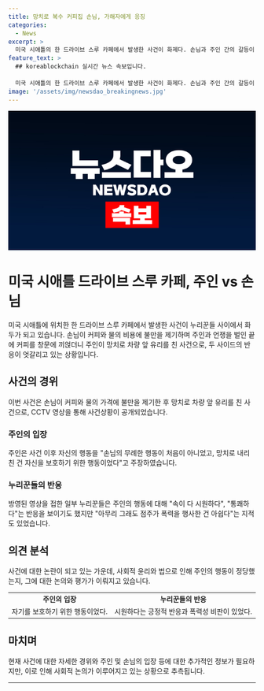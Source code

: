 ```yaml
---
title: 망치로 복수 커피집 손님, 가해자에게 응징
categories:
  - News
excerpt: >
  미국 시애틀의 한 드라이브 스루 카페에서 발생한 사건이 화제다. 손님과 주인 간의 갈등이 CCTV에 담겨 논란을 빚고 있는데, 손님이 커피값을 높다며 주인과 맞서 싸우다가 카페 창문에 커피를 부은 후 떠나려는데, 주인이 망치로 차량 앞유리를 내리쳤다. 주인은 자신을 보호하기 위한 행동이었다고 주장했지만 온라인에서는 반응이 엇갈리고 있다. 
feature_text: >
  ## koreablockchain 실시간 뉴스 속보입니다.

  미국 시애틀의 한 드라이브 스루 카페에서 발생한 사건이 화제다. 손님과 주인 간의 갈등이 CCTV에 담겨 논란을 빚고 있는데, 손님이 커피값을 높다며 주인과 맞서 싸우다가 카페 창문에 커피를 부은 후 떠나려는데, 주인이 망치로 차량 앞유리를 내리쳤다. 주인은 자신을 보호하기 위한 행동이었다고 주장했지만 온라인에서는 반응이 엇갈리고 있다. 
image: '/assets/img/newsdao_breakingnews.jpg'
---
```


<p><img src="/assets/img/newsdao_breakingnews.jpg" alt="koreablockchain 속보" /></p>

<h1>미국 시애틀 드라이브 스루 카페, 주인 vs 손님</h1>

<p data-ke-size="size16">미국 시애틀에 위치한 한 드라이브 스루 카페에서 발생한 사건이 누리꾼들 사이에서 화두가 되고 있습니다. 손님이 커피와 물의 비용에 불만을 제기하며 주인과 언쟁을 벌인 끝에 커피를 창문에 끼얹더니 주인이 망치로 차량 앞 유리를 친 사건으로, 두 사이드의 반응이 엇갈리고 있는 상황입니다.</p>

<h2 data-ke-size="size26">사건의 경위</h2>

<p data-ke-size="size16">이번 사건은 손님이 커피와 물의 가격에 불만을 제기한 후 망치로 차량 앞 유리를 친 사건으로, CCTV 영상을 통해 사건상황이 공개되었습니다.</p>

<h3>주인의 입장</h3>

<p data-ke-size="size16">주인은 사건 이후 자신의 행동을 "손님의 무례한 행동이 처음이 아니었고, 망치로 내리친 건 자신을 보호하기 위한 행동이었다"고 주장하였습니다.</p>

<h3>누리꾼들의 반응</h3>

<p data-ke-size="size16">방영된 영상을 접한 일부 누리꾼들은 주인의 행동에 대해 "속이 다 시원하다", "통쾌하다"는 반응을 보이기도 했지만 "아무리 그래도 점주가 폭력을 행사한 건 아쉽다"는 지적도 있었습니다.</p>

<h2 data-ke-size="size26">의견 분석</h2>

<p data-ke-size="size16">사건에 대한 논란이 되고 있는 가운데, 사회적 윤리와 법으로 인해 주인의 행동이 정당했는지, 그에 대한 논의와 평가가 이뤄지고 있습니다.</p>

<table>
    <tr>
        <td style="text-align: center; height: 17px;"><b>주인의 입장</b></td>
        <td style="text-align: center; height: 17px;"><b>누리꾼들의 반응</b></td>
    </tr>
    <tr>
        <td style="text-align: center; height: 17px;">자기를 보호하기 위한 행동이었다.</td>
        <td style="text-align: center; height: 17px;">시원하다는 긍정적 반응과 폭력성 비판이 있었다.</td>
    </tr>
</table>

<h2 data-ke-size="size26">마치며</h2>

<p data-ke-size="size16">현재 사건에 대한 자세한 경위와 주인 및 손님의 입장 등에 대한 추가적인 정보가 필요하지만, 이로 인해 사회적 논의가 이루어지고 있는 상황으로 추측됩니다.</p>

<hr>

<p data-ke-size="size16"></p>

